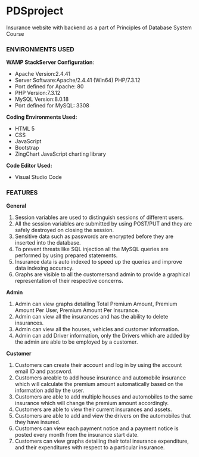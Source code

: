 # PDSproject
Insurance website with backend as a part of Principles of Database System Course

### ENVIRONMENTS USED

**WAMP StackServer Configuration**:
* Apache Version:2.4.41
* Server Software:Apache/2.4.41 (Win64) PHP/7.3.12
* Port defined for Apache: 80
* PHP Version:7.3.12
* MySQL Version:8.0.18
* Port defined for MySQL: 3308

**Coding Environments Used:**
* HTML 5
* CSS
* JavaScript
* Bootstrap 
* ZingChart JavaScript charting library

**Code Editor Used:**
* Visual Studio Code

### FEATURES

**General**
1. Session variables are used to distinguish sessions of different users.
2. All the session variables are submitted by using POST/PUT and they are safely destroyed on closing the session.
3. Sensitive data such as passwords are encrypted before they are inserted into the database.
4. To  prevent threats  like  SQL  injection  all  the  MySQL  queries  are  performed  by using prepared statements.
5. Insurance data is auto indexed to speed up the queries and improve data indexing accuracy.
6. Graphs are visible to all the customersand admin to provide a graphical representation of their respective concerns.

**Admin**
1. Admin  can  view  graphs  detailing Total  Premium  Amount,  Premium  Amount  Per  User, Premium Amount Per Insurance.
2. Admin can view all the insurances and has the ability to delete insurances.
3. Admin can view all the houses, vehicles and customer information.
4. Admin can add Driver information, only the Drivers which are added by the admin are able to be employed by a customer.

**Customer** 
1. Customers can create their account and log in by using the account email ID and password.
2. Customers areable to add house insurance and automobile insurance which will calculate the premium amount automatically based on the information add by the user.
3. Customers are able to add multiple houses and automobiles to the same insurance which will change the premium amount accordingly.
4. Customers are able to view their current insurances and assets.
5. Customers are able to add and view the drivers on the automobiles that they have insured.
6. Customers can view each payment notice and a payment notice is posted every month from the insurance start date.
7. Customers   can view graphs detailing their total insurance expenditure,   and   their expenditures with respect to a particular insurance.
